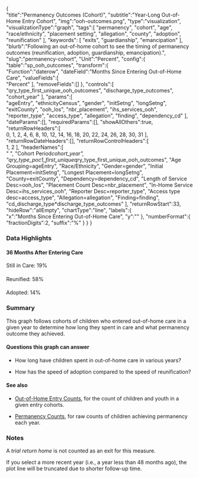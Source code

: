 {  
   "title":"Permanency Outcomes (Cohort)",
   "subtitle":"Year-Long Out-of-Home Entry Cohort",
   "img":"ooh-outcomes.png",
   "type":"visualization",
   "visualizationType":"graph",
   "tags":[
      "permanency",
      "cohort",
      "age",
      "race/ethnicity",
      "placement setting",
      "allegation",
      "county",
      "adoption",
      "reunification"
   ],
   "keywords": [
      "exits",
      "guardianship",
      "emancipation"
   ],
   "blurb":"Following an out-of-home cohort to see the timing of permanency outcomes (reunification, adoption, guardianship, emancipation).",
   "slug":"permanency-cohort",
   "Unit":"Percent",
   "config":{  
      "table":"sp_ooh_outcomes",
      "transform":{  
         "Function":"daterow",
         "dateField":"Months Since Entering Out-of-Home Care",
         "valueFields":[  
            "Percent"
         ],
         "removeFields":[]
      },
      "controls":[  
         "qry_type_first_unique_ooh_outcomes",
         "discharge_type_outcomes",
         "cohort_year"
      ],
      "params":[  
         "ageEntry",
         "ethnicityCensus",
         "gender",
         "initSetng",
         "longSetng",
         "exitCounty",
         "ooh_los",
         "nbr_placement",
         "ihs_services_ooh",
         "reporter_type",
         "access_type",
         "allegation",
         "finding",
         "dependency_cd"
      ],
      "dateParams":[],
      "requiredParams":[],
      "showAllOthers":true,
      "returnRowHeaders":[  
         0,
         1,
         2,
         4,
         6,
         8,
         10,
         12,
         14,
         16,
         18,
         20,
         22,
         24,
         26,
         28,
         30,
         31
      ],
      "returnRowDateHeaders":[],
      "returnRowControlHeaders":[  
         1,
         2
      ],
      "headerNames":[  
         " ",
         "Cohort Period*cohort_year",
         "qry_type_poc1_first_unique*qry_type_first_unique_ooh_outcomes",
         "Age Grouping=ageEntry",
         "Race/Ethnicity",
         "Gender=gender",
         "Initial Placement=initSetng",
         "Longest Placement=longSetng",
         "County=exitCounty",
         "Dependency=dependency_cd",
         "Length of Service Desc=ooh_los",
         "Placement Count Desc=nbr_placement",
         "In-Home Service Desc=ihs_services_ooh",
         "Reporter Desc=reporter_type",
         "Access type desc=access_type",
         "Allegation=allegation",
         "Finding=finding",
         "cd_discharge_type*discharge_type_outcomes"
      ],
      "returnRowStart":33,
      "hideRow":"allEmpty",
      "chartType":"line",
      "labels":{  
         "x":"Months Since Entering Out-of-Home Care",
         "y":""
      },
      "numberFormat":{  
         "fractionDigits":2,
         "suffix":"%"
      }
   }
}

### Data Highlights

<div class="stat">
    <h4>36 Months After Entering Care</h4>
    <p>Still in Care: 19%</p>
</div>

<div class="stat">
    <h4></h4>
    <p>Reunified: 58%</p>
</div>

<div class="stat">
    <h4></h4>
    <p>Adopted: 14%</p>
</div>

### Summary

This graph follows cohorts of children who entered out-of-home care in a given year to determine how long they spent in care and what permanency outcome they achieved.

#### Questions this graph can answer

- How long have children spent in out-of-home care in various years?

- How has the speed of adoption compared to the speed of reunification?

#### See also

- [Out-of-Home Entry Counts](https://portal.cssat.org/visualizations/ooh-entry-counts), for the count of children and youth in a given entry cohorts.

<!-- NOTE: measure is deprecated -->
<!-- - [Timely Permanency](https://portal.cssat.org/visualizations/timely-permanency), for a simplified view of permanency rates within one year of entering care. -->

- [Permanency Counts](https://portal.cssat.org/visualizations/permanency-counts), for raw counts of children achieving permanency each year.

### Notes

A *trial return home* is not counted as an exit for this measure.

If you select a more recent year (i.e., a year less than 48 months ago), the plot line will be truncated due to shorter follow-up time.
